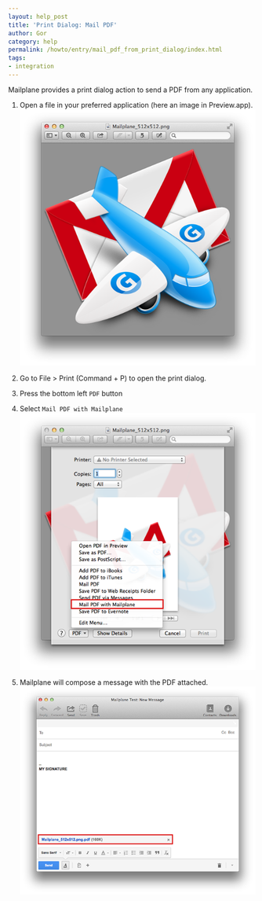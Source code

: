 ```yaml
---
layout: help_post
title: 'Print Dialog: Mail PDF'
author: Gor
category: help
permalink: /howto/entry/mail_pdf_from_print_dialog/index.html
tags:
- integration
---
```


Mailplane provides a print dialog action to send a PDF from any application.

1. Open a file in your preferred application (here an image in Preview.app).<br/>
	![screen1](/assets/howto/2013-11-14-mail_pdf_from_print_dialog/screen1.png)

2. Go to File > Print (Command + P) to open the print dialog.

3. Press the bottom left `PDF` button

4. Select `Mail PDF with Mailplane`<br/>
	![screen2](/assets/howto/2013-11-14-mail_pdf_from_print_dialog/screen2.png)

5. Mailplane will compose a message with the PDF attached.<br/>
	![screen3](/assets/howto/2013-11-14-mail_pdf_from_print_dialog/screen3.png)
